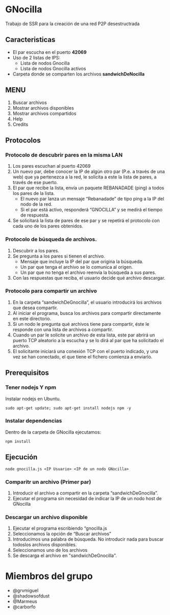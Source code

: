 # GNocilla
Trabajo de SSR para la creación de una red P2P desestructrada

## Caracteristicas
- El par escucha en el puerto **42069**
- Uso de 2 listas de IPS:
	- Lista de nodos Gnocilla
	- Lista de nodos Gnocilla activos
- Carpeta donde se comparten los archivos **sandwichDeNocilla** 

## MENU
1. Buscar archivos
2. Mostrar archivos disponibles
3. Mostrar archivos compartidos
4. Help
5. Credits

## Protocolos
### Protocolo de descubrir pares en la misma LAN
1. Los pares escuchan al puerto 42069
2. Un nuevo par, debe conocer la IP de algún otro par (P.e. a través de una web) que ya pertenezca a la red, le solicita a este la lista de pares, a través de ese puerto.
3. El par que recibe la lista, envía un paquete REBANADADE (ping) a todos los pares de la lista.
	- El nuevo par lanza un mensaje “Rebanadade” de tipo ping a la IP del nodo de la red.
	- Si el par está activo, responderá “GNOCILLA” y se medirá el tiempo de respuesta.
4. Se solicitará la lista de pares de ese par y se repetirá el protocolo con cada uno de los pares obtenidos.

### Protocolo de búsqueda de archivos.
1. Descubrir a los pares.
2. Se pregunta a los pares si tienen el archivo.
	- Mensaje que incluye la IP del par que origina la búsqueda.
	- Un par que tenga el archivo se lo comunica al origen.
	- Un par que no tenga el archivo reenvía la búsqueda a sus pares.
3. Con las respuestas que reciba, el usuario decide qué archivo descargar.

### Protocolo para compartir un archivo
1. En la carpeta “sandwichDeGnocilla”, el usuario introducirá los archivos que desea compartir.
2. Al iniciar el programa, busca los archivos para compartir directamente en este directorio.
3. Si un nodo le pregunta qué archivos tiene para compartir, éste le responde con una lista de archivos a compartir.
4. Cuando un par le solicite un archivo de esta lista, este par abrirá un puerto TCP aleatorio a la escucha y se lo dirá al par que ha solicitado el archivo.
5. El solicitante iniciará una conexión TCP con el puerto indicado, y una vez se han conectado, el que tiene el fichero comienza a enviarlo.

## Prerequisitos
### Tener nodejs Y npm
Instalar nodejs en Ubuntu.
```
sudo apt-get update; sudo apt-get install nodejs npm -y
```
### Instalar dependencias
Dentro de la carpeta de GNocilla ejecutamos:
```
npm install
```
## Ejecución
```
node gnocilla.js <IP Usuario> <IP de un nodo GNocilla>
```

### Comparitr un archivo (Primer par)
1. Introducir el archivo a compartir en la carpeta “sandwichDeGnocilla”.
2. Ejecutar el programa sin necesidad de indicar la IP de un nodo host de GNocilla

### Descargar un archivo disponible
1. Ejecutar el programa escribiendo “gnocilla.js <IP Usuario> <IP Nodo GNOCILLA>
2. Seleccionamos la opción de “Buscar archivos”
3. Introducimos una palabra de búsqueda. No introducir nada para buscar todoslos archivos disponibles.
4. Seleccionamos uno de los archivos
5. Se descarga el archivo en "sandwichDeGnocilla".

# Miembros del grupo
* @grvmiguel
* @shadowsofdust
* @Marmeus
* @carborfo
